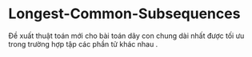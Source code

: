 # Longest-Common-Subsequences

Đề xuất thuật toán mới cho bài toán dãy con chung dài nhất được tối ưu trong trường hợp tập các phần tử khác nhau .
